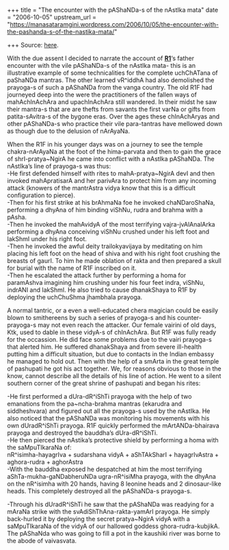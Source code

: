 +++
title = "The encounter with the pAShaNDa-s of the nAstIka mata"
date = "2006-10-05"
upstream_url = "https://manasataramgini.wordpress.com/2006/10/05/the-encounter-with-the-pashanda-s-of-the-nastika-mata/"

+++
Source: [here](https://manasataramgini.wordpress.com/2006/10/05/the-encounter-with-the-pashanda-s-of-the-nastika-mata/).

With the due assent I decided to narrate the account of [**R1**](http://manasataramgini.wordpress.com/2006/07/some-notes-of-shatsahasra-tradition.html)‘s father encounter with the vile pAShaNDa-s of the nAstIka mata- this is an illustrative example of some technicalities for the complete uchChATana of paShaNDa mantras. The other learned vR^iddhA had also demolished the prayoga-s of such a pAShaNDa from the vanga country. The old R1F had journeyed deep into the were the practitioners of the fallen ways of mahAchInAchAra and upachInAchAra still wandered. In their midst he saw their mantra-s that are are thefts from savants the first varNa or gifts from patita-sAvitra-s of the bygone eras. Over the ages these chInAchAryas and other pAShaNDa-s who practice their vile para-tantras have mellowed down as though due to the delusion of nArAyaNa.

When the R1F in his younger days was on a journey to see the temple chakra-nArAyaNa at the foot of the hima-parvata and then to gain the grace of shrI-pratya\~NgirA he came into conflict with a nAstIka pAShaNDa. The nAstIka’s line of prayoga-s was thus:  
-He first defended himself with rites to mahA-pratya\~NgirA devI and then invoked mahApratisarA and her parivAra to protect him from any incoming attack (knowers of the mantrAstra vidya know that this is a difficult configuration to pierce).  
-Then for his first strike at his brAhmaNa foe he invoked chaNDaroShaNa, performing a dhyAna of him binding viShNu, rudra and brahma with a pAsha.  
-Then he invoked the mahAvidyA of the most terrifying vajra-jvAlAnalArka performing a dhyAna conceiving viShNu crushed under his left foot and lakShmI under his right foot.  
-Then he invoked the awful deity trailokyavijaya by meditating on him placing his left foot on the head of shiva and with his right foot crushing the breasts of gaurI. To him he made oblation of rakta and then prepared a skull for burial with the name of R1F inscribed on it.  
-Then he escalated the attack further by performing a homa for paramAshva imagining him crushing under his four feet indra, viShNu, indrANI and lakShmI. He also tried to cause dhanakShaya to R1F by deploying the uchChuShma jhambhala prayoga.

A normal tantric, or a even a well-educated chera magician could be easily blown to smithereens by such a series of prayoga-s and his counter-prayoga-s may not even reach the attacker. Our female vairini of old days, Ktk, used to dable in these vidyA-s of chInAchAra. But R1F was fully ready for the occassion. He did face some problems due to the vairi prayoga-s that alerted him. He suffered dhanakShaya and from severe ill-health putting him a difficult situation, but due to contacts in the Indian embassy he managed to hold out. Then with the help of a smArta in the great temple of pashupati he got his act together. We, for reasons obvious to those in the know, cannot describe all the details of his line of action. He went to a silent southern corner of the great shrine of pashupati and began his rites:

-He first performed a dUra-dR^iShTi prayoga with the help of two emanations from the pa\~ncha-brahma mantras (ekarudra and siddheshvara) and figured out all the prayoga-s used by the nAstIka. He also noticed that the pAShaNDa was monitoring his movements with his own dUradR^iShTi prayoga. R1F quickly performed the mArtANDa-bhairava prayoga and destroyed the bauddha’s dUra-dR^iShTi.  
-He then pierced the nAstika’s protective shield by performing a homa with the saMpuTIkaraNa of:  
nR^isimha-hayagrIva + sudarshana vidyA + aShTAkSharI + hayagrIvAstra + aghora-rudra + aghorAstra  
-With the bauddha exposed he despatched at him the most terrifying aShTa-mukha-gaNDabheruNDa ugra-nR^isiMha prayoga, with the dhyAna on the nR^isimha with 20 hands, having 8 leonine heads and 2 dinosaur-like heads. This completely destroyed all the pAShaNDa-s prayoga-s.

-Through his dUradR^iShTi he saw that the pAShaNDa was readying for a mAraNa strike with the svAdiShThAna-rakta-yamArI prayoga. He simply back-hurled it by deploying the secret pratya\~NgirA vidyA with a saMpuTIkaraNa of the vidyA of our hallowed goddess ghora-rudra-kubjikA. The pAShaNda who was going to fill a pot in the kaushiki river was borne to the abode of vaivasvata.

